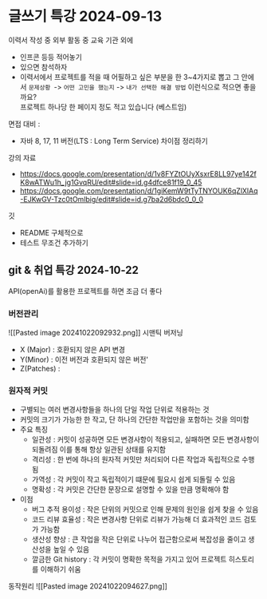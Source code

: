 # 글쓰기 특강 2024-09-13

이력서 작성 중 외부 활동 중 교육 기관 외에 
- 인프콘 등등 적어놓기 
- 있으면 참석하자 
- 이력서에서 프로젝트를 적을 때 어필하고 싶은 부분을 한 3~4가지로 뽑고 그 안에서
	`문제상황 `-> `어떤 고민을 했는지` -> `내가 선택한 해결 방법` 이런식으로 적으면 좋을까요?  
	프로젝트 하나당 한 페이지 정도 적고 있습니다 (베스트임)

면접 대비 : 
- 자바 8, 17, 11 버전(LTS : Long Term Service) 차이점 정리하기 

강의 자료
- https://docs.google.com/presentation/d/1v8FYZtOUyXsxrE8LL97ye142fK8wATWu1h_jg1GvqRU/edit#slide=id.g4dfce81f19_0_45
- https://docs.google.com/presentation/d/1giKemW9tTyTNYOUK6qZlXlAq-EJKwGV-Tzc0tOmlbig/edit#slide=id.g7ba2d6bdc0_0_0

깃 
- README 구체적으로 
- 테스트 무조건 추가하기 

## git & 취업 특강 2024-10-22

API(openAi)를 활용한 프로젝트를 하면 조금 더 좋다 

### 버전관리 
![[Pasted image 20241022092932.png]]
시맨틱 버저닝
- X (Major) : 호환되지 않은 API 변경
- Y(Minor) : 이전 버전과 호환되지 않은 버전'
- Z(Patches) : 

### 원자적 커밋 
- 구별되는 여러 변경사항들을 하나의 단일 작업 단위로 적용하는 것
- 커밋의 크기가 가능한 한 작고, 단 하나의 간단한 작업만을 포함하는 것을 의미함
- 주요 특징 
	- 일관성 : 커밋이 성공하면 모든 변경사항이 적용되고, 실패하면 모든 변경사항이 되돌려짐 이를 통해 항상 일관된 상태를 유지함
	- 격리성 : 한 번에 하나의 원자적 커밋만 처리되어 다른 작업과 독립적으로 수행됨
	- 가역성 : 각 커밋이 작고 독립적이기 떄문에 필요시 쉽게 되돌릴 수 있음
	- 명확성 : 각 커밋은 간단한 문장으로 설명할 수 있을 만큼 명확해야 함
- 이점 
	- 버그 추적 용이성 : 작은 단위의 커밋으로 인해 문제의 원인을 쉽게 찾을 수 있음
	- 코드 리뷰 효율성 : 작은 변경사항 단위로 리뷰가 가능해 더 효과적인 코드 검토가 가능함
	- 생산성 향상 : 큰 작업을 작은 단위로 나누어 접근함으로써 복잡성을 줄이고 생산성을 높일 수 있음
	- 깔금한 Git history : 각 커밋이 명확한 목적을 가지고 있어 프로젝트 히스토리를 이해하기 쉬움

동작원리
![[Pasted image 20241022094627.png]]